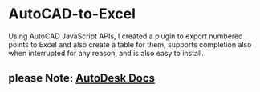 # AutoCAD-to-Excel
Using AutoCAD JavaScript APIs, I created a plugin to export numbered points to Excel and also create a table for them, supports completion also when interrupted for any reason, and is also easy to install.

## please Note:  [AutoDesk Docs](https://help.autodesk.com/view/OARX/2023/ENU/?guid=adsk_jsdev_autocad_javascript_api_about)

